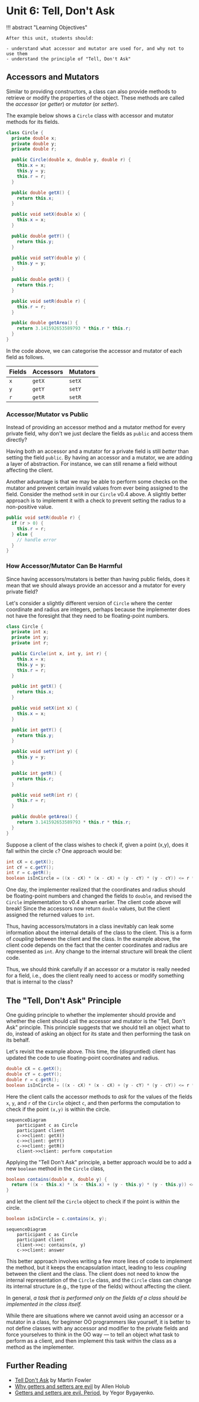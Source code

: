 # Unit 6: Tell, Don't Ask

!!! abstract "Learning Objectives"

    After this unit, students should:

    - understand what accessor and mutator are used for, and why not to use them
    - understand the principle of "Tell, Don't Ask"

## Accessors and Mutators

Similar to providing constructors, a class can also provide methods to retrieve or modify the properties of the object.  These methods are called the _accessor_ (or _getter_) or _mutator_ (or _setter_).

The example below shows a `Circle` class with accessor and mutator methods for its fields.

```Java title="Circle v0.4"
class Circle {
  private double x;
  private double y;
  private double r;

  public Circle(double x, double y, double r) {
    this.x = x;
    this.y = y;
    this.r = r;
  }

  public double getX() {
    return this.x;
  }

  public void setX(double x) {
    this.x = x;
  }

  public double getY() {
    return this.y;
  }

  public void setY(double y) {
    this.y = y;
  }

  public double getR() {
    return this.r;
  }

  public void setR(double r) {
    this.r = r;
  }

  public double getArea() {
    return 3.141592653589793 * this.r * this.r;
  }
}
```

In the code above, we can categorise the accessor and mutator of each field as follows.

| Fields | Accessors | Mutators |
|--------|-----------|----------|
| `x` | `getX` | `setX` |
| `y` | `getY` | `setY` |
| `r` | `getR` | `setR` |

### Accessor/Mutator vs Public

Instead of providing an accessor method and a mutator method for every private field, why don't we just declare the fields as `public` and access them directly?  

Having both an accessor and a mutator for a private field is still _better_ than setting the field `public`.  By having an accessor and a mutator, we are adding a layer of abstraction.  For instance, we can still rename a field without affecting the client.

Another advantage is that we may be able to perform some checks on the mutator and prevent certain invalid values from ever being assigned to the field.  Consider the method `setR` in our `Circle` v0.4 above.  A slightly better approach is to implement it with a check to prevent setting the radius to a non-positive value.

```java
public void setR(double r) {
  if (r > 0) {
    this.r = r;
  } else {
    // handle error
  }
}
```

### How Accessor/Mutator Can Be Harmful

Since having accessors/mutators is better than having public fields, does it mean that we should always provide an accessor and a mutator for every private field?

Let's consider a slightly different version of `Circle` where the center coordinate and radius are integers, perhaps because the implementer does not have the foresight that they need to be floating-point numbers.

```Java title="Circle v0.4.1 with Integer Coordinates"
class Circle {
  private int x;
  private int y;
  private int r;

  public Circle(int x, int y, int r) {
    this.x = x;
    this.y = y;
    this.r = r;
  }

  public int getX() {
    return this.x;
  }

  public void setX(int x) {
    this.x = x;
  }

  public int getY() {
    return this.y;
  }

  public void setY(int y) {
    this.y = y;
  }

  public int getR() {
    return this.r;
  }

  public void setR(int r) {
    this.r = r;
  }

  public double getArea() {
    return 3.141592653589793 * this.r * this.r;
  }
}
```

Suppose a client of the class wishes to check if, given a point (x,y), does it fall within the circle `c`?  One approach would be:

```Java title="Client Code v1"
int cX = c.getX();
int cY = c.getY();
int r = c.getR();
boolean isInCircle = ((x - cX) * (x - cX) + (y - cY) * (y - cY)) <= r * r;
```

One day, the implementer realized that the coordinates and radius should be floating-point numbers and changed the fields to `double`, and revised the `Circle` implementation to v0.4 shown earlier.  The client code above will break!  Since the accessors now return `double` values, but the client assigned the returned values to `int`. 

Thus, having accessors/mutators in a class inevitably can leak some information about the internal details of the class to the client.  This is a form of _coupling_ between the client and the class.  In the example above, the client code depends on the fact that the center coordinates and radius are represented as `int`.  Any change to the internal structure will break the client code.

Thus, we should think carefully if an accessor or a mutator is really needed for a field, i.e., does the client really need to access or modify something that is internal to the class? 

## The "Tell, Don't Ask" Principle

One guiding principle to whether the implementer should provide and whether the client should call the accessor and mutator is the "Tell, Don't Ask" principle.  This principle suggests that we should tell an object what to do, instead of asking an object for its state and then performing the task on its behalf.

Let's revisit the example above. This time, the (disgruntled) client has updated the code to use floating-point coordinates and radius.

```Java title="Client Code v2"
double cX = c.getX();
double cY = c.getY();
double r = c.getR();
boolean isInCircle = ((x - cX) * (x - cX) + (y - cY) * (y - cY)) <= r * r;
```

Here the client calls the accessor methods to _ask_ for the values of the fields `x`, `y`, and `r` of the `Circle` object `c`, and then performs the computation to check if the point `(x,y)` is within the circle.  

```mermaid
sequenceDiagram
    participant c as Circle
    participant client
    c->>client: getX()
    c->>client: getY()
    c->>client: getR()
    client->>client: perform computation
```

Applying the "Tell Don't Ask" principle, a better approach would be to add a new `boolean` method in the `Circle` class, 
```Java
boolean contains(double x, double y) {
  return ((x - this.x) * (x - this.x) + (y - this.y) * (y - this.y)) <= this.r * this.r;
}
```

and let the client _tell_ the `Circle` object to check if the point is within the circle.
```Java
boolean isInCircle = c.contains(x, y);
```

```mermaid
sequenceDiagram
    participant c as Circle
    participant client
    client->>c: contains(x, y)
    c->>client: answer
```

This better approach involves writing a few more lines of code to implement the method, but it keeps the encapsulation intact, leading to less _coupling_ between the client and the class.  The client does not need to know the internal representation of the `Circle` class, and the `Circle` class can change its internal structure (e.g., the type of the fields) without affecting the client.

In general, _a task that is performed only on the fields of a class should be implemented in the class itself._

While there are situations where we cannot avoid using an accessor or a mutator in a class, for beginner OO programmers like yourself, it is better to not define classes with any accessor and modifier to the private fields and force yourselves to think in the OO way &mdash; to tell an object what task to perform as a client, and then implement this task within the class as a method as the implementer.

## Further Reading

- [Tell Don't Ask](https://martinfowler.com/bliki/TellDontAsk.html) by Martin Fowler
- [Why getters and setters are evil](https://www.infoworld.com/article/2161183/why-getter-and-setter-methods-are-evil.html) by Allen Holub
- [Getters and setters are evil. Period](https://www.yegor256.com/2014/09/16/getters-and-setters-are-evil.html), by Yegor Bygayenko.
